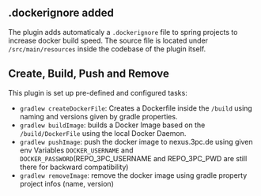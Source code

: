 ## .dockerignore added
The plugin adds automaticaly a `.dockerignore` file to spring projects to increase docker build speed.
The source file is located under `/src/main/resources` inside the codebase of the plugin itself.

## Create, Build, Push and Remove
This plugin is set up pre-defined and configured tasks:
- `gradlew createDockerFile`: Creates a Dockerfile inside the `/build` using naming and versions given by gradle properties.
- `gradlew buildImage`: builds a Docker Image based on the `/build/DockerFile` using the local Docker Daemon.
- `gradlew pushImage`: push the docker image to nexus.3pc.de using given env Variables `DOCKER_USERNAME` and `DOCKER_PASSWORD`(REPO_3PC_USERNAME and REPO_3PC_PWD are still there for backward compatibility)
- `gradlew removeImage`: remove the docker image using gradle property project infos (name, version)